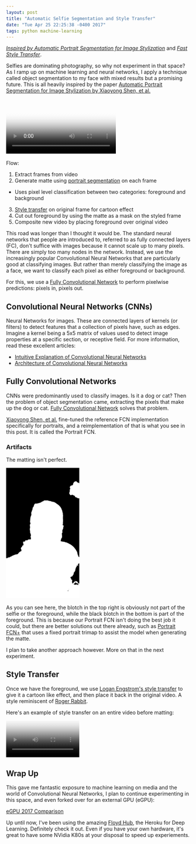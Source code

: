 ```yaml
---
layout: post
title: "Automatic Selfie Segmentation and Style Transfer"
date: "Tue Apr 25 22:25:38 -0400 2017"
tags: python machine-learning
---
```


[_Inspired by Automatic Portrait Segmentation for Image Stylization_](http://xiaoyongshen.me/webpage_portrait/index.html)
and _[Fast Style Transfer](https://github.com/lengstrom/fast-style-transfer)_.

Selfies are dominating photography, so why not experiment in that space? As I ramp up
on machine learning and neural networks, I apply a technique called object segmentation to my face
with mixed results but a promising future. This is all heavily inspired by the paper
[Automatic Portrait Segmentation for Image Stylization by Xiaoyong Shen, et al.](http://xiaoyongshen.me/webpage_portrait/index.html)

<video src="/public/videos/allFourOutputUdniePhotoshop.mp4" controls="true" type="video/mp4" poster="/public/images/machine-learning-selfie-segmentation/mlPortraitsAllFour.jpg"></video>

Flow:

1. Extract frames from video
2. Generate matte using [portrait segmentation](http://xiaoyongshen.me/webpage_portrait/index.html) on each frame
  - Uses pixel level classification between two categories: foreground and background
3. [Style transfer](https://github.com/lengstrom/fast-style-transfer) on original frame for cartoon effect
4. Cut out foreground by using the matte as a mask on the styled frame
5. Composite new video by placing foreground over original video

This road was longer than I thought it would be. The standard neural networks that people are introduced to,
referred to as fully connected layers (FC), don't suffice with images because it cannot scale up to many pixels.
There are simply too many nodes in the network. Instead, we use the increasingly popular Convolutional Neural Networks
that are particularly good at classifying images. But rather than merely classifying the image as a face,
we want to classify each pixel as either foreground or background.

For this, we use a [Fully Convolutional Network](https://docs.google.com/presentation/d/10XodYojlW-1iurpUsMoAZknQMS36p7lVIfFZ-Z7V_aY/edit#slide=id.g529579d43_1_292)
to perform pixelwise predictions: pixels in, pixels out.

## Convolutional Neural Networks (CNNs)

Neural Networks for images. These are connected layers of kernels (or filters) to detect
features that a collection of pixels have, such as edges. Imagine a kernel being a 5x5 matrix of values used
to detect image properties at a specific section, or receptive field. For more information, read
these excellent articles:

- [Intuitive Explanation of Convolutional Neural Networks](https://ujjwalkarn.me/2016/08/11/intuitive-explanation-convnets/)
- [Architecture of Convolutional Neural Networks](http://cs231n.github.io/convolutional-networks/)

## Fully Convolutional Networks

CNNs were predominantly used to classify images. Is it a dog or cat?
Then the problem of object segmentation came, extracting the pixels that make up the dog or cat.
[Fully Convolutional Network](https://docs.google.com/presentation/d/10XodYojlW-1iurpUsMoAZknQMS36p7lVIfFZ-Z7V_aY/edit#slide=id.g529579d43_1_292)
solves that problem.

[Xiaoyong Shen, et al.](http://xiaoyongshen.me/webpage_portrait/index.html) fine-tuned the
reference FCN implementation specifically for portraits, and a reimplementation of that is
what you see in this post. It is called the Portrait FCN.

### Artifacts

The matting isn't perfect.

<img src="/public/images/machine-learning-selfie-segmentation/matte_140.jpg" alt="Matte Imperfections" style="max-width:200px"/>

As you can see here, the blotch in the top right is obviously not part of the selfie or the foreground, while the black blotch
in the bottom is part of the foreground.
This is because our Portrait FCN isn't doing the best job it could, but there are better solutions out there
already, such as [Portrait FCN+](http://xiaoyongshen.me/webpage_portrait/index.html) that uses a fixed
portrait trimap to assist the model when generating the matte.

I plan to take another approach however. More on that in the next experiment.

## Style Transfer

Once we have the foreground, we use [Logan Engstrom's style transfer](https://github.com/lengstrom/fast-style-transfer) to give it a cartoon like effect, and then
place it back in the original video. A style reminiscent of [Roger Rabbit](https://www.youtube.com/watch?v=gpDaNqSXxp0).

Here's an example of style transfer on an entire video before matting:

<video src="/public/videos/suit1_scaled.mp4" controls="true" type="video/mp4" style="max-width: 200px"
  poster="/public/images/machine-learning-selfie-segmentation/suit1_scaled.jpg">
</video>

## Wrap Up

This gave me fantastic exposure to machine learning on media and the world of Convolutional Neural Networks,
I plan to continue experimenting in this space, and even forked over for an external GPU (eGPU):

[eGPU 2017 Comparison](https://egpu.io/external-gpu-buyers-guide-2017/)

Up until now, I've been using the amazing [Floyd Hub](https://www.floydhub.com), the Heroku for Deep Learning.
Definitely check it out. Even if you have your own hardware, it's great to have some NVidia K80s at your disposal
to speed up experiements.
